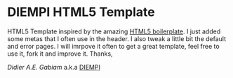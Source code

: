 # DIEMPI HTML5 Template 
HTML5 Template inspired by the amazing <a href="https://html5boilerplate.com" title="Check out HTML5 Boilerplate Website">HTML5 boilerplate</a>. I just added some metas that I often use in the header. I also tweak a little bit the default and error pages. I will imrpove it often to get a great template, feel free to use it, fork it and improve it.
Thanks,

<em>Didier A.E. Gabiam</em> a.k.a <a href="http://www.diempi.me" title="Hit me up!">DIEMPI<a/>